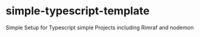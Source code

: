 # simple-typescript-template
Simple Setup for Typescript simple Projects including Rimraf and nodemon
